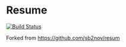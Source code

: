 # Resume
[![Build Status](https://travis-ci.com/shepherdjerred/resume.svg?branch=master)](https://travis-ci.com/shepherdjerred/resume)

Forked from https://github.com/sb2nov/resum
